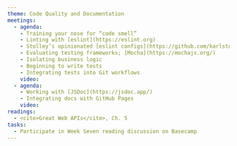 ```yaml
---
theme: Code Quality and Documentation
meetings:
  - agenda:
    - Training your nose for “code smell”
    - Linting with [eslint](https://eslint.org)
    - Stolley’s opinionated [eslint configs](https://github.com/karlstolley/eslint-config)
    - Evaluating testing frameworks; [Mocha](https://mochajs.org/)
    - Isolating business logic
    - Beginning to write tests
    - Integrating tests into Git workflows
    video:
  - agenda:
    - Working with [JSDoc](https://jsdoc.app/)
    - Integrating docs with GitHub Pages
    video:
readings:
  - <cite>Great Web APIs</cite>, Ch. 5
tasks:
  - Participate in Week Seven reading discussion on Basecamp
---
```

